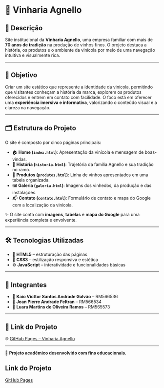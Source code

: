 # 🍷 Vinharia Agnello

## 📝 Descrição  
Site institucional da **Vinharia Agnello**, uma empresa familiar com mais de **70 anos de tradição** na produção de vinhos finos. O projeto destaca a história, os produtos e o ambiente da vinícola por meio de uma navegação intuitiva e visualmente rica.

---

## 🎯 Objetivo  
Criar um site estático que represente a identidade da vinícola, permitindo que visitantes conheçam a história da marca, explorem os produtos oferecidos e entrem em contato com facilidade. O foco está em oferecer uma **experiência imersiva e informativa**, valorizando o conteúdo visual e a clareza na navegação.

---

## 🗂️ Estrutura do Projeto  

O site é composto por cinco páginas principais:

- 🏠 **Home (`index.html`)**: Apresentação da vinícola e mensagem de boas-vindas.  
- 📖 **História (`historia.html`)**: Trajetória da família Agnello e sua tradição no ramo.  
- 🍾 **Produtos (`produtos.html`)**: Linha de vinhos apresentados em uma tabela organizada.  
- 🖼️ **Galeria (`galeria.html`)**: Imagens dos vinhedos, da produção e das instalações.  
- 📬 **Contato (`contato.html`)**: Formulário de contato e mapa do Google com a localização da vinícola.

✨ O site conta com **imagens**, **tabelas** e **mapa do Google** para uma experiência completa e envolvente.

---

## 🛠️ Tecnologias Utilizadas  

- 📄 **HTML5** – estruturação das páginas  
- 🎨 **CSS3** – estilização responsiva e estética  
- ⚙️ **JavaScript** – interatividade e funcionalidades básicas

---

## 👥 Integrantes  

- 👤 **Kaio Victtor Santos Andrade Galvão** – RM566536  
- 👤 **Jean Pierre Andrade Feltran** – RM566534  
- 👤 **Luara Martins de Oliveira Ramos** – RM565573  

---

## 🔗 Link do Projeto  

🌐 [GitHub Pages – Vinharia Agnello](#) <!-- Substitua pelo link real do projeto -->

---

🧃 **Projeto acadêmico desenvolvido com fins educacionais.**


## Link do Projeto
[GitHub Pages](https://kaiogalvao.github.io/vinheria-agnello/)
